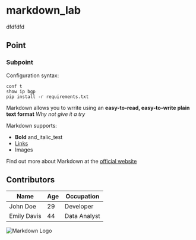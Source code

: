 # markdown_lab
dfdfdfd
## Point
### Subpoint 

Configuration syntax: 
```
conf t
show ip bgp
pip install -r requirements.txt
```

Markdown allows you to wrrite using an 
**easy-to-read, easy-to-write plain text format**
*Why not give it a try*

Markdown supports:
- **Bold** and_italic_test
- [Links](https://www.exmple.com)
- Images

Find out more about Markdown at the [official website](https://daringfireball.net/projects/markdown/)

## Contributors

|Name   | Age | Occupation |
|-------|-----|------------|
John Doe| 29| Developer
Emily Davis | 44 | Data Analyst

![Markdown Logo](https://wp.pl)
